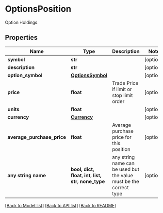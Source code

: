 # OptionsPosition

Option Holdings

## Properties
Name | Type | Description | Notes
------------ | ------------- | ------------- | -------------
**symbol** | **str** |  | [optional] 
**description** | **str** |  | [optional] 
**option_symbol** | [**OptionsSymbol**](OptionsSymbol.md) |  | [optional] 
**price** | **float** | Trade Price if limit or stop limit order | [optional] 
**units** | **float** |  | [optional] 
**currency** | [**Currency**](Currency.md) |  | [optional] 
**average_purchase_price** | **float** | Average purchase price for this position | [optional] 
**any string name** | **bool, dict, float, int, list, str, none_type** | any string name can be used but the value must be the correct type | [optional]

[[Back to Model list]](../README.md#documentation-for-models) [[Back to API list]](../README.md#documentation-for-api-endpoints) [[Back to README]](../README.md)


